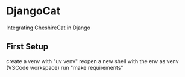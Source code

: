 # DjangoCat

Integrating CheshireCat in Django

## First Setup

create a venv with "uv venv"
reopen a new shell with the env as venv (VSCode workspace)
run "make requirements"

